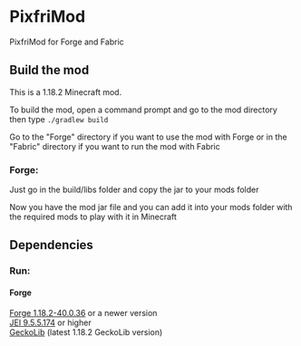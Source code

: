 # PixfriMod
PixfriMod for Forge and Fabric

## Build the mod

This is a 1.18.2 Minecraft mod.

To build the mod, open a command prompt and go to the mod directory then type `./gradlew build`

Go to the "Forge" directory if you want to use the mod with Forge or in the "Fabric" directory if you want to run the mod with Fabric

### Forge:
Just go in the build/libs folder and copy the jar to your mods folder

Now you have the mod jar file and you can add it into your mods folder with the required mods to play with it in Minecraft

## Dependencies

### Run:

#### Forge
[Forge 1.18.2-40.0.36](https://maven.minecraftforge.net/net/minecraftforge/forge/1.18.2-40.0.36/forge-1.18.2-40.0.36-installer.jar) or a newer version  
[JEI 9.5.5.174](https://media.forgecdn.net/files/3723/913/jei-1.18.2-9.5.5.174.jar) or higher  
[GeckoLib](https://mediafiles.forgecdn.net/files/3856/641/geckolib-forge-1.18-3.0.28.jar) (latest 1.18.2 GeckoLib version)
